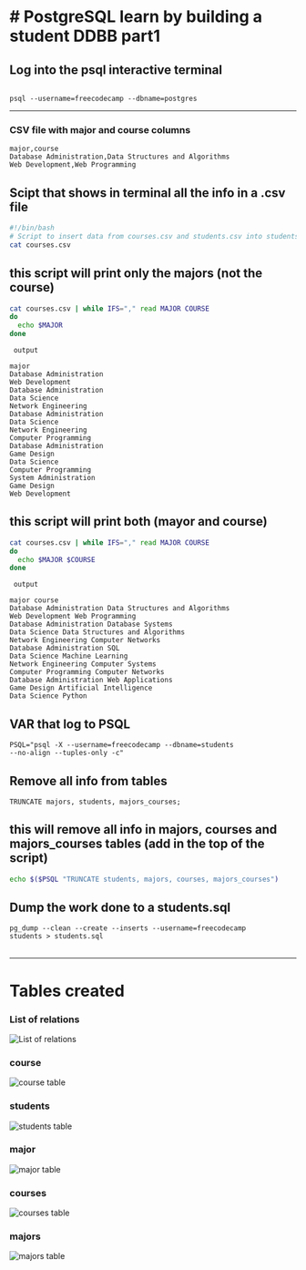 # # PostgreSQL learn by building a student DDBB part1

## Log into the psql interactive terminal

<code>
psql --username=freecodecamp --dbname=postgres
</code>

---

### CSV file with major and course columns
~~~
major,course
Database Administration,Data Structures and Algorithms
Web Development,Web Programming
~~~

## Scipt that shows in terminal all the info in a .csv file

~~~bash
#!/bin/bash
# Script to insert data from courses.csv and students.csv into students database
cat courses.csv
~~~

## this script will print only the majors (not the course)

~~~bash
cat courses.csv | while IFS="," read MAJOR COURSE
do
  echo $MAJOR
done
~~~

<code> output </code>

~~~ console
major
Database Administration
Web Development
Database Administration
Data Science
Network Engineering
Database Administration
Data Science
Network Engineering
Computer Programming
Database Administration
Game Design
Data Science
Computer Programming
System Administration
Game Design
Web Development
~~~

## this script will print both (mayor and course)

~~~bash
cat courses.csv | while IFS="," read MAJOR COURSE
do
  echo $MAJOR $COURSE
done
~~~

<code> output </code>

~~~ console
major course
Database Administration Data Structures and Algorithms
Web Development Web Programming
Database Administration Database Systems
Data Science Data Structures and Algorithms
Network Engineering Computer Networks
Database Administration SQL
Data Science Machine Learning
Network Engineering Computer Systems
Computer Programming Computer Networks
Database Administration Web Applications
Game Design Artificial Intelligence
Data Science Python
~~~

## VAR that log to PSQL
<code>PSQL="psql -X --username=freecodecamp --dbname=students --no-align --tuples-only -c"</code>

## Remove all info from tables
<code>TRUNCATE majors, students, majors_courses;</code>

## this will remove all info in majors, courses and majors_courses tables (add in the top of the script)
~~~bash
echo $($PSQL "TRUNCATE students, majors, courses, majors_courses")
~~~

## Dump the work done to a students.sql
<code>pg_dump --clean --create --inserts --username=freecodecamp students > students.sql</code>
<br><br>

---

# Tables created
### List of relations
   ![List of relations](https://user-images.githubusercontent.com/14861253/190935205-46ac1dcb-8c01-48c0-a4fb-963b3400febd.png)

### course
   ![course table](https://user-images.githubusercontent.com/14861253/190935261-a3248615-3b6e-4a34-b4c9-2941c47b66e5.png)

### students
   ![students table](https://user-images.githubusercontent.com/14861253/190935291-e38d5fc1-7d06-4b86-88dc-699baf1ea513.png)

### major
   ![major table](https://user-images.githubusercontent.com/14861253/190935327-2c1b7fa2-657b-4497-9d8b-fb5c313ad8ef.png)

### courses
   ![courses table](https://user-images.githubusercontent.com/14861253/190935367-440a6195-65d1-49b9-9161-10c8a49eb748.png)

### majors
   ![majors table](https://user-images.githubusercontent.com/14861253/190935407-6a33e1ec-9e3a-4dc9-9d44-1b969c5d5717.png)